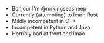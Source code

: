 - Bonjour I'm @mrkingseasheep
- Currently (attempting) to learn Rust
- Mildly incompetent in C++
- Incompetent in Python and Java
- Horribly bad at front end lmao
